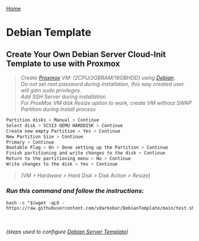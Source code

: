  <p align="left">
  <a href="https://github.com/vdarkobar/Home-Cloud/tree/main?tab=readme-ov-file#create-debian-server-template">Home</a>
</p>  
  
# Debian Template
## Create Your Own Debian Server Cloud-Init Template to use with Proxmox

> *Create <a href="https://github.com/vdarkobar/Home-Cloud/blob/main/shared/Proxmox.md#proxmox">Proxmox</a> VM: (2CPU/2GBRAM/16GBHDD) using <a href="https://www.debian.org/">Debian</a>.*  
> *Do not set root password during installation, this way created user will gain sudo privileges.*   
> *Add SSH Server during installation.*  
> *For ProxMox VM disk Resize option to work, create VM without SWAP Partition during install process*
```bash
Partition disks > Manual > Continue
Select disk > SCSI3 QEMU HARDDISK > Continue
Create new empty Partition > Yes > Continue
New Partition Size > Continue
Primary > Continue
Bootable Flag > On > Done setting up the Partition > Continue
Finish partitioning and write changes to the disk > Continue
Return to the partitioning menu > No > Continue
Write changes to the disk > Yes > Continue
```
> *(VM > Hardware > Hard Disk > Disk Action > Resize)*  
  
### *Run this command and follow the instructions*:

```
bash -c "$(wget -qLO - https://raw.githubusercontent.com/vdarkobar/DebianTemplate/main/test.sh)"
```


<br><br>
*(steps used to configure <a href="https://github.com/vdarkobar/Home-Cloud/blob/main/shared/Debian.md#debian">Debian Server Template</a>)*
